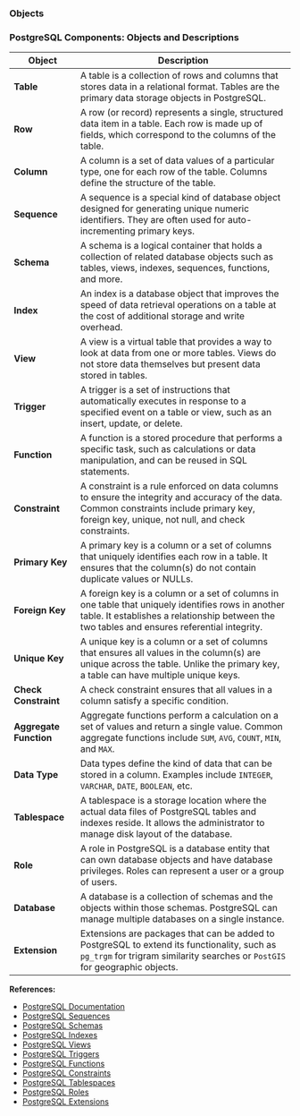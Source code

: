 ### Objects

### PostgreSQL Components: Objects and Descriptions

| Object       | Description                                                                                                                                     |
|--------------|-------------------------------------------------------------------------------------------------------------------------------------------------|
| **Table**    | A table is a collection of rows and columns that stores data in a relational format. Tables are the primary data storage objects in PostgreSQL. |
| **Row**      | A row (or record) represents a single, structured data item in a table. Each row is made up of fields, which correspond to the columns of the table.|
| **Column**   | A column is a set of data values of a particular type, one for each row of the table. Columns define the structure of the table.                  |
| **Sequence** | A sequence is a special kind of database object designed for generating unique numeric identifiers. They are often used for auto-incrementing primary keys. |
| **Schema**   | A schema is a logical container that holds a collection of related database objects such as tables, views, indexes, sequences, functions, and more. |
| **Index**    | An index is a database object that improves the speed of data retrieval operations on a table at the cost of additional storage and write overhead. |
| **View**     | A view is a virtual table that provides a way to look at data from one or more tables. Views do not store data themselves but present data stored in tables. |
| **Trigger**  | A trigger is a set of instructions that automatically executes in response to a specified event on a table or view, such as an insert, update, or delete. |
| **Function** | A function is a stored procedure that performs a specific task, such as calculations or data manipulation, and can be reused in SQL statements. |
| **Constraint** | A constraint is a rule enforced on data columns to ensure the integrity and accuracy of the data. Common constraints include primary key, foreign key, unique, not null, and check constraints. |
| **Primary Key** | A primary key is a column or a set of columns that uniquely identifies each row in a table. It ensures that the column(s) do not contain duplicate values or NULLs. |
| **Foreign Key** | A foreign key is a column or a set of columns in one table that uniquely identifies rows in another table. It establishes a relationship between the two tables and ensures referential integrity. |
| **Unique Key** | A unique key is a column or a set of columns that ensures all values in the column(s) are unique across the table. Unlike the primary key, a table can have multiple unique keys. |
| **Check Constraint** | A check constraint ensures that all values in a column satisfy a specific condition. |
| **Aggregate Function** | Aggregate functions perform a calculation on a set of values and return a single value. Common aggregate functions include `SUM`, `AVG`, `COUNT`, `MIN`, and `MAX`. |
| **Data Type** | Data types define the kind of data that can be stored in a column. Examples include `INTEGER`, `VARCHAR`, `DATE`, `BOOLEAN`, etc. |
| **Tablespace** | A tablespace is a storage location where the actual data files of PostgreSQL tables and indexes reside. It allows the administrator to manage disk layout of the database. |
| **Role** | A role in PostgreSQL is a database entity that can own database objects and have database privileges. Roles can represent a user or a group of users. |
| **Database** | A database is a collection of schemas and the objects within those schemas. PostgreSQL can manage multiple databases on a single instance. |
| **Extension** | Extensions are packages that can be added to PostgreSQL to extend its functionality, such as `pg_trgm` for trigram similarity searches or `PostGIS` for geographic objects. |

**References:**
- [PostgreSQL Documentation](https://www.postgresql.org/docs/current/)
- [PostgreSQL Sequences](https://www.postgresql.org/docs/current/sql-createsequence.html)
- [PostgreSQL Schemas](https://www.postgresql.org/docs/current/ddl-schemas.html)
- [PostgreSQL Indexes](https://www.postgresql.org/docs/current/indexes.html)
- [PostgreSQL Views](https://www.postgresql.org/docs/current/sql-createview.html)
- [PostgreSQL Triggers](https://www.postgresql.org/docs/current/sql-createtrigger.html)
- [PostgreSQL Functions](https://www.postgresql.org/docs/current/xfunc.html)
- [PostgreSQL Constraints](https://www.postgresql.org/docs/current/ddl-constraints.html)
- [PostgreSQL Tablespaces](https://www.postgresql.org/docs/current/manage-ag-tablespaces.html)
- [PostgreSQL Roles](https://www.postgresql.org/docs/current/user-manag.html)
- [PostgreSQL Extensions](https://www.postgresql.org/docs/current/contrib.html)